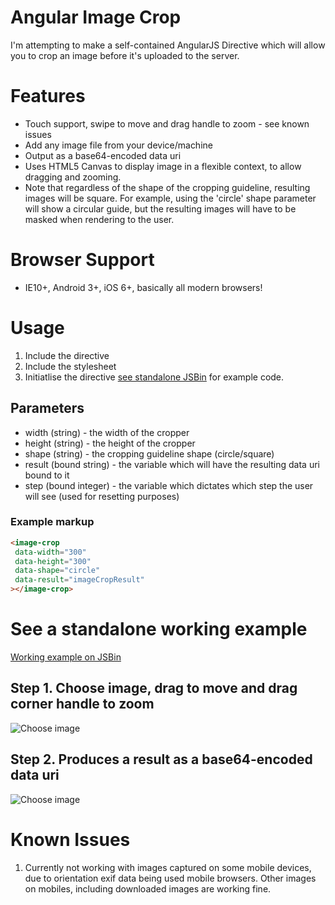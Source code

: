 Angular Image Crop
==================

I'm attempting to make a self-contained AngularJS Directive which will allow you to crop an image before it's uploaded to the server.

# Features

* Touch support, swipe to move and drag handle to zoom  - see known issues
* Add any image file from your device/machine
* Output as a base64-encoded data uri
* Uses HTML5 Canvas to display image in a flexible context, to allow dragging and zooming.
* Note that regardless of the shape of the cropping guideline, resulting images will be square. For example, using the 'circle' shape parameter will show a circular guide, but the resulting images will have to be masked when rendering to the user.

# Browser Support
* IE10+, Android 3+, iOS 6+, basically all modern browsers!

# Usage

1. Include the directive
2. Include the stylesheet
3. Initiatlise the directive [see standalone JSBin](http://jsbin.com/fovovu/1/edit?javascript,output) for example code.

## Parameters

* width (string) - the width of the cropper
* height (string) - the height of the cropper
* shape (string) - the cropping guideline shape (circle/square)
* result (bound string) - the variable which will have the resulting data uri bound to it
* step (bound integer) - the variable which dictates which step the user will see (used for resetting purposes)

### Example markup
```html
<image-crop
 data-width="300"
 data-height="300"
 data-shape="circle"
 data-result="imageCropResult"
></image-crop>
```

# See a standalone working example
[Working example on JSBin](http://jsbin.com/fovovu/1/edit?javascript,output)

## Step 1. Choose image, drag to move and drag corner handle to zoom

![Choose image](https://s3-eu-west-1.amazonaws.com/andyshora/crop-step-1.png)

## Step 2. Produces a result as a base64-encoded data uri

![Choose image](https://s3-eu-west-1.amazonaws.com/andyshora/crop-step-2.png)

# Known Issues

1. Currently not working with images captured on some mobile devices, due to orientation exif data being used mobile browsers. Other images on mobiles, including downloaded images are working fine.